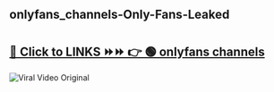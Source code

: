 
 ## onlyfans_channels-Only-Fans-Leaked

# <h2><a href="https://clipsfans.com/onlyfans_channels&ref=git">🔗 Click to LINKS ⏩⏩ 👉 🟢 onlyfans channels </a></h2>

<a href="https://clipsfans.com/onlyfans_channels&ref=git" rel="nofollow" data-target="animated-image.originalLink"><img src="https://i.ibb.co.com/xMMVF88/686577567.gif" alt="Viral Video Original" style="max-width: 100%; display: inline-block;" data-target="animated-image.originalImage"></a>
